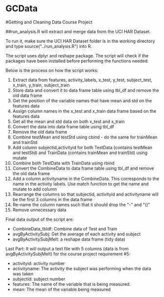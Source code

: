 GCData
======

#Getting and Cleaning Data Course Project

##run_analysis.R will extract and merge data from the UCI HAR Dataset. 

To run it, make sure the UCI HAR Dataset folder is in the working directory  
and type source("../run_analysis.R") into R.

The script uses dplyr and reshape package. The script will check if the packages have been installed before performing the 
functions needed.

Below is the process on how the script works:

1. Extract data from features, activity_labels, x_test, y_test, subject_test, x_train, y_train, subject_train
2. Store data and convert it to data frame table  using tbl_df and remove the old data frame
3. Get the position of the variable names that have mean and std on the features data
4. Assign column names in the x_test and x_train data frame based on the features data
5. Get all the mean and std data on both x_test and x_train
6. Convert the data into data frame table using tbl_df
7. Remove the old data frame
8. Combine testMean and testStd using cbind - do the same for trainMean and trainStd
9. Add column subjectid,activityid for both TestData (contains testMean and testStd) and TrainData (contains trainMean and trainStd) using mutate
10. Combine both TestData with TrainData using rbind
11. Convert the CombineData to data frame table using tbl_df and remove the old data frame
12. Add a column activityname in the CombineData. This corresponds to the name in the activity labels. Use match function to get the name and mutate to add column
13. Rearrange the columns so that subjectid, activityid and activityname will be the first 3 columns in the data frame
14. Re-name the column names such that it should drop the "-" and "()"
15. Remove unnecessary data

Final data output of the script are:
* CombineData_tbldf: Combine data of Test and Train 
* avgByActivitySubj: Get the average of each activity and subject
* avgByActivitySubjMelt: a reshape data frame (tidy data)


Last Part: 
It will output a text file with 5 columns (data is from avgByActivitySubjMelt) for the course project requirement #5:

* activityid: activity number
* activityname: The activity the subject was performing when the data was taken 
* subjectid: subject number
* features: The name of the variable that is being measured. 
* mean: The mean of the variable being measured 
